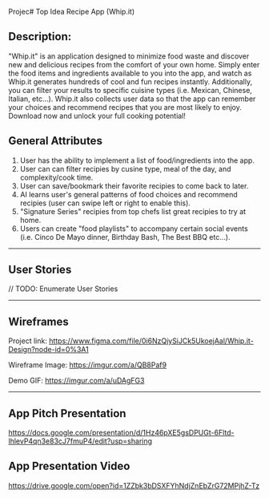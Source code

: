 Projec# Top Idea
Recipe App (Whip.it)

## Description:
"Whip.it" is an application designed to minimize food waste and discover new and delicious recipes from the comfort of your own home. Simply enter the food items and ingredients available to you into the app, and watch as Whip.it generates hundreds of cool and fun recipes instantly. Additionally, you can filter your results to specific cuisine types (i.e. Mexican, Chinese, Italian, etc...). Whip.it also collects user data so that the app can remember your choices and recommend recipes that you are most likely to enjoy. 
Download now and unlock your full cooking potential!

## General Attributes
1. User has the ability to implement a list of food/ingredients into the app.
2. User can can filter recipies by cusine type, meal of the day, and complexity/cook time. 
3. User can save/bookmark their favorite recipies to come back to later. 
4. AI learns user's general patterns of food choices and recommend recipies (user can swipe left or right to enable this).
5. "Signature Series" recipies from top chefs list great recipies to try at home.
6. Users can create "food playlists" to accompany certain social events (i.e. Cinco De Mayo dinner, Birthday Bash, The Best BBQ etc...).

---

## User Stories

// TODO: Enumerate User Stories

---

## Wireframes
Project link:
https://www.figma.com/file/0i6NzQjySiJCk5UkoejAal/Whip.it-Design?node-id=0%3A1

Wireframe Image:
https://imgur.com/a/QB8Paf9

Demo GIF:
https://imgur.com/a/uDAgFG3

---

## App Pitch Presentation

https://docs.google.com/presentation/d/1Hz46pXE5gsDPUGt-6Fltd-lhlevP4qn3e83cJ7fmuP4/edit?usp=sharing

## App Presentation Video
https://drive.google.com/open?id=1ZZbk3bDSXFYhNdjZnEbZrG72MPjhZ-Tz
